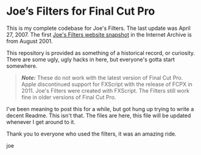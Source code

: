 # Joe’s Filters for Final Cut Pro

This is my complete codebase for Joe's Filters. The last update was April 27, 2007. The first [Joe's Filters website snapshot][wayback 2001] in the Internet Archive is from August 2001.

This repository is provided as something of a historical record, or curiosity. There are some ugly, ugly hacks in here, but everyone's gotta start somewhere. 


> ***Note:*** These do not work with the latest version of Final Cut Pro. Apple discontinued support for FXScript with the release of FCPX in 2011. Joe's Filters were created with FXScript. The Filters still work fine in older versions of Final Cut Pro. 


I've been meaning to post this for a while, but got hung up trying to write a decent Readme. This isn't that. The files are here, this file will be updated whenever I get around to it.

Thank you to everyone who used the filters, it was an amazing ride. 

joe


[wayback 2001]: https://web.archive.org/web/20010801182429/http://joemaller.com/fcp/joes_filters.shtml
